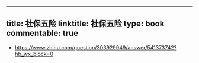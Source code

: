 
---
title: 社保五险
linktitle: 社保五险
type: book
commentable: true
---

- https://www.zhihu.com/question/303929949/answer/541373742?hb_wx_block=0

    